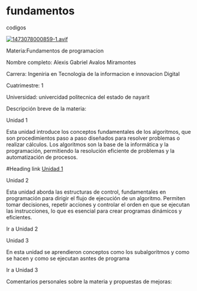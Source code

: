 # fundamentos
codigos 


[![1473078000859-1.avif](https://i.postimg.cc/bvSTfZK2/1473078000859-1.avif)](https://postimg.cc/f3ZXxRWw)

Materia:Fundamentos de programacion

Nombre completo: Alexis Gabriel Avalos Miramontes

Carrera: Ingeniria en Tecnologia de la informacion e innovacion Digital

Cuatrimestre: 1

Universidad: univercidad politecnica del estado de nayarit

Descripción breve de la materia:

Unidad 1

Esta unidad introduce los conceptos fundamentales de los algoritmos, que son procedimientos paso 
a paso diseñados para resolver problemas o realizar cálculos. Los algoritmos son la base de la informática y 
la programación, permitiendo la resolución eficiente de problemas y la automatización de procesos.

#Heading link [Unidad 1](https://github.com/Alex2094/fundamentos/tree/main/U1)

Unidad 2

Esta unidad aborda las estructuras de control, fundamentales en programación para dirigir
el flujo de ejecución de un algoritmo. Permiten tomar decisiones, repetir acciones y controlar 
el orden en que se ejecutan las instrucciones, lo que es esencial para crear programas dinámicos y eficientes.

Ir a Unidad 2

Unidad 3

En esta unidad se aprendieron conceptos como los subalgoritmos y como se hacen y como se ejecutan asntes de programa 

Ir a Unidad 3

Comentarios personales sobre la materia y propuestas de mejoras:
